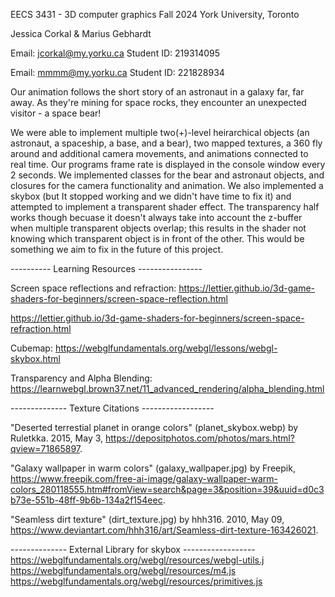 EECS 3431 - 3D computer graphics
Fall 2024 York University, Toronto

Jessica Corkal & Marius Gebhardt

Email: jcorkal@my.yorku.ca Student ID: 219314095

Email: mmmm@my.yorku.ca Student ID: 221828934

Our animation follows the short story of an astronaut in a galaxy far, far away. As they're mining for space rocks, they encounter an unexpected visitor - a space bear!

We were able to implement multiple two(+)-level heirarchical objects (an astronaut, a spaceship, a base, and a bear), two mapped textures, a 360
fly around and additional camera movements, and animations connected to real time. Our programs frame rate is displayed in the console window 
every 2 seconds. We implemented classes for the bear and astronaut objects, and closures for the camera functionality and animation. We also implemented a skybox (but It stopped working and we didn't have time to fix it) and attempted to implement a transparent shader effect. The transparency half works though becuase it doesn't always take into account the z-buffer when multiple transparent objects overlap; this results in the shader not knowing which transparent object is in front of the other.
This would be something we aim to fix in the future of this project.

---------- Learning Resources ----------------

Screen space reflections and refraction:
https://lettier.github.io/3d-game-shaders-for-beginners/screen-space-reflection.html

https://lettier.github.io/3d-game-shaders-for-beginners/screen-space-refraction.html

Cubemap:
https://webglfundamentals.org/webgl/lessons/webgl-skybox.html

Transparency and Alpha Blending:
https://learnwebgl.brown37.net/11_advanced_rendering/alpha_blending.html 

-------------- Texture Citations ------------------

"Deserted terrestial planet in orange colors" (planet_skybox.webp) by Ruletkka. 2015, May 3, https://depositphotos.com/photos/mars.html?qview=71865897.

"Galaxy wallpaper in warm colors" (galaxy_wallpaper.jpg) by Freepik, https://www.freepik.com/free-ai-image/galaxy-wallpaper-warm-colors_280118555.htm#fromView=search&page=3&position=39&uuid=d0c3b73e-551b-48ff-9b6b-134a2f154eec.

"Seamless dirt texture" (dirt_texture.jpg) by hhh316. 2010, May 09, https://www.deviantart.com/hhh316/art/Seamless-dirt-texture-163426021.

-------------- External Library for skybox  ------------------
https://webglfundamentals.org/webgl/resources/webgl-utils.j
https://webglfundamentals.org/webgl/resources/m4.js
https://webglfundamentals.org/webgl/resources/primitives.js